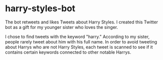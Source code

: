 # harry-styles-bot

The bot retweets and likes Tweets about Harry Styles. I created this Twitter bot as a gift for my younger sister who loves the singer.

I chose to find tweets with the keyword "harry." According to my sister, people rarely tweet about him with his full name. In order to avoid tweeting about Harrys who are not Harry Styles, each tweet is scanned to see if it contains certain keywords connected to other notable Harrys.
